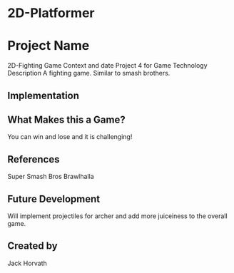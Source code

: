 # 2D-Platformer

# Project Name
2D-Fighting Game
Context and date
Project 4 for Game Technology
Description
A fighting game. Similar to smash brothers.
## Implementation

## What Makes this a Game?
You can win and lose and it is challenging!
## References
Super Smash Bros
Brawlhalla
## Future Development
Will implement projectiles for archer and add more juiceiness to the overall game.
## Created by
Jack Horvath
